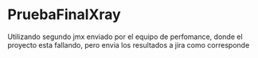 # PruebaFinalXray
Utilizando segundo jmx enviado por el equipo de perfomance, donde el proyecto esta fallando, pero envia los resultados a jira como corresponde
